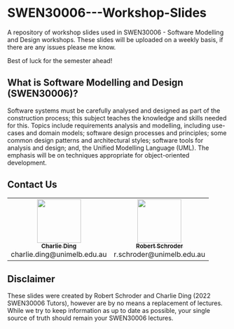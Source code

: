 # SWEN30006---Workshop-Slides
A repository of workshop slides used in SWEN30006 - Software Modelling and Design workshops. These slides will be uploaded on a weekly basis, if there are any issues please me know. 

Best of luck for the semester ahead!

## What is Software Modelling and Design (SWEN30006)?
Software systems must be carefully analysed and designed as part of the construction process; this subject teaches the knowledge and skills needed for this. Topics include requirements analysis and modelling, including use-cases and domain models; software design processes and principles; some common design patterns and architectural styles; software tools for analysis and design; and, the Unified Modelling Language (UML). The emphasis will be on techniques appropriate for object-oriented development.

## Contact Us
<!-- ALL-CONTRIBUTORS-LIST:START - Do not remove or modify this section -->
<!-- prettier-ignore-start -->
<!-- markdownlint-disable -->
<table>
  <tr>
    <td align="center"><a href="https://www.linkedin.com/in/charlie-ding21/"><img src="https://drive.google.com/uc?export=view&id=10BMsWu7HqiHbumrn4ONb1Ctc0zNkiUCC" width="100px;" alt=""/><br /><sub><b>Charlie Ding</b></sub></a><br>charlie.ding@unimelb.edu.au<br/></td>
    <td align="center"><a href="#"><img src="" width="100px;" alt=""/><br /><sub><b>Robert Schroder</b></sub></a><br>r.schroder@unimelb.edu.au<br /></td>
  </tr>
</table>



## Disclaimer
These slides were created by Robert Schroder and Charlie Ding (2022 SWEN30006 Tutors), however are by no means a replacement of lectures. While we try to keep information as up to date as possible, your single source of truth should remain your SWEN30006 lectures. 
